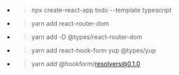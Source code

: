 - > npx create-react-app todo --template typescript
- > yarn add react-router-dom
- > yarn add -D @types/react-router-dom
- > yarn add react-hook-form yup @types/yup 
- > yarn add @hookform/resolvers@0.1.0